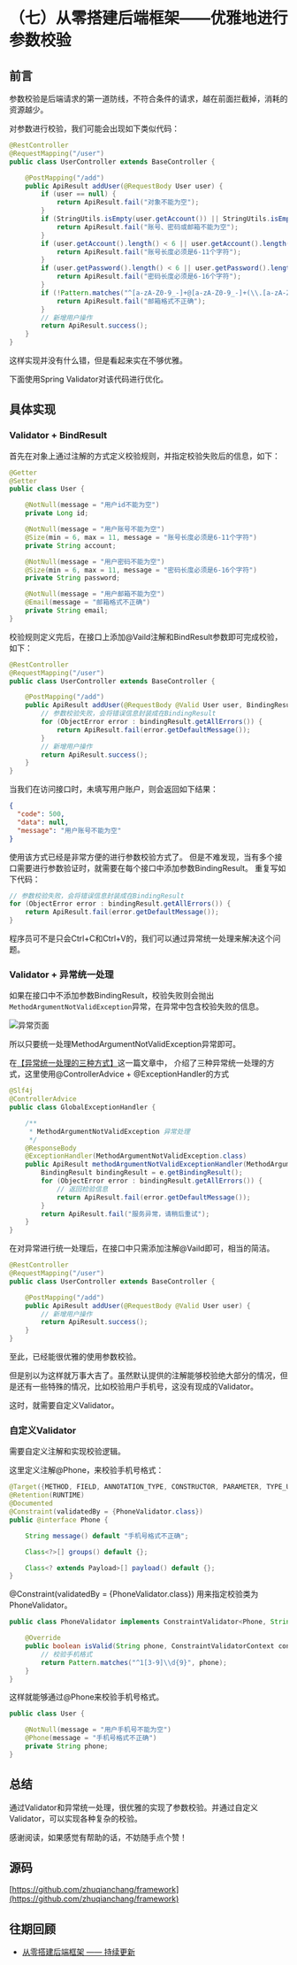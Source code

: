# （七）从零搭建后端框架——优雅地进行参数校验

## 前言
参数校验是后端请求的第一道防线，不符合条件的请求，越在前面拦截掉，消耗的资源越少。

对参数进行校验，我们可能会出现如下类似代码：
```java
@RestController
@RequestMapping("/user")
public class UserController extends BaseController {

    @PostMapping("/add")
    public ApiResult addUser(@RequestBody User user) {
        if (user == null) {
            return ApiResult.fail("对象不能为空");
        }
        if (StringUtils.isEmpty(user.getAccount()) || StringUtils.isEmpty(user.getPassword()) || StringUtils.isEmpty(user.getEmail())) {
            return ApiResult.fail("账号、密码或邮箱不能为空");
        }
        if (user.getAccount().length() < 6 || user.getAccount().length() > 11) {
            return ApiResult.fail("账号长度必须是6-11个字符");
        }
        if (user.getPassword().length() < 6 || user.getPassword().length() > 16) {
            return ApiResult.fail("密码长度必须是6-16个字符");
        }
        if (!Pattern.matches("^[a-zA-Z0-9_-]+@[a-zA-Z0-9_-]+(\\.[a-zA-Z0-9_-]+)+$", user.getEmail())) {
            return ApiResult.fail("邮箱格式不正确");
        }
        // 新增用户操作
        return ApiResult.success();
    }
}
```
这样实现并没有什么错，但是看起来实在不够优雅。

下面使用Spring Validator对该代码进行优化。

## 具体实现

### Validator + BindResult
首先在对象上通过注解的方式定义校验规则，并指定校验失败后的信息，如下：
```java
@Getter
@Setter
public class User {

    @NotNull(message = "用户id不能为空")
    private Long id;

    @NotNull(message = "用户账号不能为空")
    @Size(min = 6, max = 11, message = "账号长度必须是6-11个字符")
    private String account;

    @NotNull(message = "用户密码不能为空")
    @Size(min = 6, max = 11, message = "密码长度必须是6-16个字符")
    private String password;

    @NotNull(message = "用户邮箱不能为空")
    @Email(message = "邮箱格式不正确")
    private String email;
}
```

校验规则定义完后，在接口上添加@Vaild注解和BindResult参数即可完成校验，如下：
```java
@RestController
@RequestMapping("/user")
public class UserController extends BaseController {

    @PostMapping("/add")
    public ApiResult addUser(@RequestBody @Valid User user, BindingResult bindingResult) {
        // 参数校验失败，会将错误信息封装成在BindingResult
        for (ObjectError error : bindingResult.getAllErrors()) {
            return ApiResult.fail(error.getDefaultMessage());
        }
        // 新增用户操作
        return ApiResult.success();
    }
}
```

当我们在访问接口时，未填写用户账户，则会返回如下结果：
```json
{
  "code": 500,
  "data": null,
  "message": "用户账号不能为空"
}
```

使用该方式已经是非常方便的进行参数校验方式了。
但是不难发现，当有多个接口需要进行参数验证时，就需要在每个接口中添加参数BindingResult。
重复写如下代码：
```java
// 参数校验失败，会将错误信息封装成在BindingResult
for (ObjectError error : bindingResult.getAllErrors()) {
    return ApiResult.fail(error.getDefaultMessage());
}
```

程序员可不是只会Ctrl+C和Ctrl+V的，我们可以通过异常统一处理来解决这个问题。

### Validator + 异常统一处理
如果在接口中不添加参数BindingResult，校验失败则会抛出`MethodArgumentNotValidException`异常，在异常中包含校验失败的信息。
<div align="left">
    <img src="https://user-gold-cdn.xitu.io/2020/5/22/1723b1808f032631?w=866&h=235&f=png&s=39727" alt="异常页面"/>
</div>

所以只要统一处理MethodArgumentNotValidException异常即可。

在[【异常统一处理的三种方式】](https://juejin.im/post/5ec61c43f265da76fb0c348b)这一篇文章中，
介绍了三种异常统一处理的方式，这里使用@ControllerAdvice + @ExceptionHandler的方式
```java
@Slf4j
@ControllerAdvice
public class GlobalExceptionHandler {

    /**
     * MethodArgumentNotValidException 异常处理
     */
    @ResponseBody
    @ExceptionHandler(MethodArgumentNotValidException.class)
    public ApiResult methodArgumentNotValidExceptionHandler(MethodArgumentNotValidException e) {
        BindingResult bindingResult = e.getBindingResult();
        for (ObjectError error : bindingResult.getAllErrors()) {
            // 返回检验信息
            return ApiResult.fail(error.getDefaultMessage());
        }
        return ApiResult.fail("服务异常，请稍后重试");
    }
}
```

在对异常进行统一处理后，在接口中只需添加注解@Vaild即可，相当的简洁。
```java
@RestController
@RequestMapping("/user")
public class UserController extends BaseController {

    @PostMapping("/add")
    public ApiResult addUser(@RequestBody @Valid User user) {
        // 新增用户操作
        return ApiResult.success();
    }
}
```

至此，已经能很优雅的使用参数校验。

但是别以为这样就万事大吉了。虽然默认提供的注解能够校验绝大部分的情况，但是还有一些特殊的情况，比如校验用户手机号，这没有现成的Validator。

这时，就需要自定义Validator。

### 自定义Validator
需要自定义注解和实现校验逻辑。

这里定义注解@Phone，来校验手机号格式：
```java
@Target({METHOD, FIELD, ANNOTATION_TYPE, CONSTRUCTOR, PARAMETER, TYPE_USE})
@Retention(RUNTIME)
@Documented
@Constraint(validatedBy = {PhoneValidator.class})
public @interface Phone {

    String message() default "手机号格式不正确";

    Class<?>[] groups() default {};

    Class<? extends Payload>[] payload() default {};
}
```

@Constraint(validatedBy = {PhoneValidator.class}) 用来指定校验类为PhoneValidator。

```java
public class PhoneValidator implements ConstraintValidator<Phone, String> {

    @Override
    public boolean isValid(String phone, ConstraintValidatorContext context) {
        // 校验手机格式
        return Pattern.matches("^1[3-9]\\d{9}", phone);
    }
}
```

这样就能够通过@Phone来校验手机号格式。
```java
public class User {

    @NotNull(message = "用户手机号不能为空")
    @Phone(message = "手机号格式不正确")
    private String phone;
}
```

## 总结
通过Validator和异常统一处理，很优雅的实现了参数校验。并通过自定义Validator，可以实现各种复杂的校验。

感谢阅读，如果感觉有帮助的话，不妨随手点个赞！

## 源码
[https://github.com/zhuqianchang/framework](https://github.com/zhuqianchang/framework)

## 往期回顾
* [从零搭建后端框架 —— 持续更新](https://juejin.im/post/5ecba061f265da76ee1f4635)